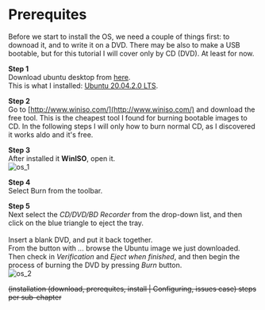# Prerequites

Before we start to install the OS, we need a couple of things first: to downoad it, and to write it on a DVD. There may be also to make a USB bootable, but for this tutorial I will cover only by CD (DVD). At least for now.<br>

**Step 1**<br>
Download ubuntu desktop from [here](https://ubuntu.com/download/desktop).<br>
This is what I installed: [Ubuntu 20.04.2.0 LTS](https://ubuntu.com/download/desktop/thank-you?version=20.04.2.0&architecture=amd64).

**Step 2**<br>
Go to [http://www.winiso.com/](http://www.winiso.com/) and download the free tool. This is the cheapest tool I found for burning bootable images to CD. In the following steps I will only how to burn normal CD, as I discovered it works aldo and it's free.

**Step 3**<br>
After installed it **WinISO**, open it.<br>
![os_1](https://github.com/Cristishor201/ESP8266/blob/main/installation/ubuntu-vBox/os_1.PNG)

**Step 4**<br>
Select Burn from the toolbar.

**Step 5**<br>
Next select the *CD/DVD/BD Recorder* from the drop-down list, and then click on the blue triangle to eject the tray.<br><br>
Insert a blank DVD, and put it back together.<br>
From the button with *...* browse the Ubuntu image we just downloaded.<br>
Then check in *Verification* and *Eject when finished*, and then begin the process of burning the DVD by pressing *Burn* button.<br>
![os_2](https://github.com/Cristishor201/ESP8266/blob/main/installation/ubuntu-vBox/os_2.PNG)


<s>(installation (download, prerequites, install | Configuring, issues case)
steps per sub-chapter </s>